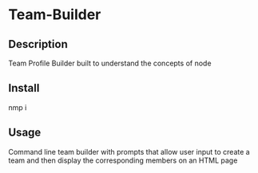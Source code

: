 # Team-Builder

## Description
Team Profile Builder built to understand the concepts of node

## Install
nmp i

## Usage
Command line team builder with prompts that allow user input to create a team and then display the corresponding members on an HTML page